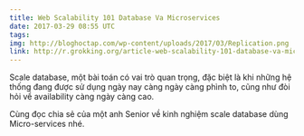 ```yaml
---
title: Web Scalability 101 Database Va Microservices
date: 2017-03-29 08:55 UTC
tags:
img: http://bloghoctap.com/wp-content/uploads/2017/03/Replication.png
link: http://r.grokking.org/article-web-scalability-101-database-va-microservices
---
```


Scale database, một bài toán có vai trò quan trọng, đặc biệt là khi những hệ thống đang được sử dụng ngày nay càng ngày càng phình to, cũng như đòi hỏi về availability càng ngày càng cao.

Cùng đọc chia sẻ của một anh Senior về kinh nghiệm scale database dùng Micro-services nhé.